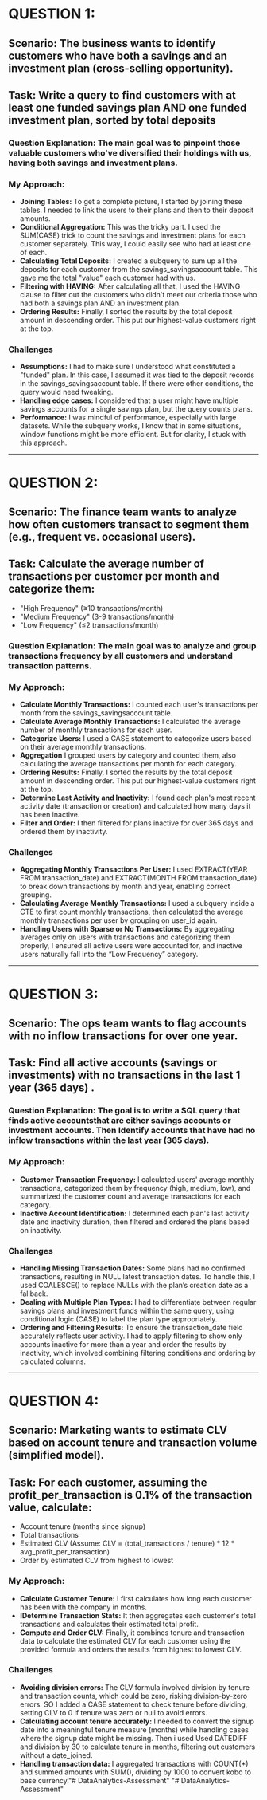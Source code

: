 # QUESTION 1:
## Scenario: The business wants to identify customers who have both a savings and an investment plan (cross-selling opportunity).
## Task: Write a query to find customers with at least one funded savings plan AND one funded investment plan, sorted by total deposits
### Question Explanation: The main goal was to pinpoint those valuable customers who've diversified their holdings with us, having both savings and investment plans.

### My Approach:
- **Joining Tables:** To get a complete picture, I started by joining these tables. I needed to link the users to their plans and then to their deposit amounts.
- **Conditional Aggregation:** This was the tricky part. I used the SUM(CASE) trick to count the savings and investment plans for each customer separately. This way, I could easily see who had at least one of each.
- **Calculating Total Deposits:** I created a subquery to sum up all the deposits for each customer from the savings_savingsaccount table. This gave me the total "value" each customer had with us.
- **Filtering with HAVING:** After calculating all that, I used the HAVING clause to filter out the customers who didn't meet our criteria those who had both a savings plan AND an investment plan.
- **Ordering Results:** Finally, I sorted the results by the total deposit amount in descending order. This put our highest-value customers right at the top.

### Challenges
- **Assumptions:** I had to make sure I understood what constituted a "funded" plan. In this case, I assumed it was tied to the deposit records in the savings_savingsaccount table. If there were other conditions, the query would need tweaking.
- **Handling edge cases:** I considered that a user might have multiple savings accounts for a single savings plan, but the query counts plans.
- **Performance:** I was mindful of performance, especially with large datasets. While the subquery works, I know that in some situations, window functions might be more efficient. But for clarity, I stuck with this approach.

--- 

# QUESTION 2:
## Scenario: The finance team wants to analyze how often customers transact to segment them (e.g., frequent vs. occasional users).
## Task:  Calculate the average number of transactions per customer per month and categorize them:
- "High Frequency" (≥10 transactions/month)
- "Medium Frequency" (3-9 transactions/month)
- "Low Frequency" (≤2 transactions/month)

### Question Explanation: The main goal was to analyze and group transactions frequency by all customers and understand transaction patterns.

### My Approach:

- **Calculate Monthly Transactions:**  I counted each user's transactions per month from the savings_savingsaccount table.
- **Calculate Average Monthly Transactions:** I calculated the average number of monthly transactions for each user. 
- **Categorize Users:** I used a CASE statement to categorize users based on their average monthly transactions.
- **Aggregation** I grouped users by category and counted them, also calculating the average transactions per month for each category.
- **Ordering Results:** Finally, I sorted the results by the total deposit amount in descending order. This put our highest-value customers right at the top.
- **Determine Last Activity and Inactivity:** I found each plan's most recent activity date (transaction or creation) and calculated how many days it has been inactive.
- **Filter and Order:** I then filtered for plans inactive for over 365 days and ordered them by inactivity.

### Challenges
- **Aggregating Monthly Transactions Per User:** I used EXTRACT(YEAR FROM transaction_date) and EXTRACT(MONTH FROM transaction_date) to break down transactions by month and year, enabling correct grouping.
- **Calculating Average Monthly Transactions:** I used a subquery inside a CTE to first count monthly transactions, then calculated the average monthly transactions per user by grouping on user_id again.
- **Handling Users with Sparse or No Transactions:** By aggregating averages only on users with transactions and categorizing them properly, I ensured all active users were accounted for, and inactive users naturally fall into the “Low Frequency” category.

---

# QUESTION 3:
## Scenario: The ops team wants to flag accounts with no inflow transactions for over one year.
## Task: Find all active accounts (savings or investments) with no transactions in the last 1 year (365 days) .
### Question Explanation: The goal is to write a SQL query that finds active accountsthat are either savings accounts or investment accounts. Then Identify accounts that have had no inflow transactions within the last year (365 days). 

### My Approach:

- **Customer Transaction Frequency:**  I calculated users' average monthly transactions, categorized them by frequency (high, medium, low), and summarized the customer count and average transactions for each category.
- **Inactive Account Identification:**  I determined each plan's last activity date and inactivity duration, then filtered and ordered the plans based on inactivity. 

### Challenges

- **Handling Missing Transaction Dates:** Some plans had no confirmed transactions, resulting in NULL latest transaction dates. To handle this, I used COALESCE() to replace NULLs with the plan’s creation date as a fallback.
- **Dealing with Multiple Plan Types:** I had to differentiate between regular savings plans and investment funds within the same query, using conditional logic (CASE) to label the plan type appropriately.
- **Ordering and Filtering Results:** To ensure the transaction_date field accurately reflects user activity. I had to apply filtering to show only accounts inactive for more than a year and order the results by inactivity, which involved combining filtering conditions and ordering by calculated columns.

--- 

# QUESTION 4:
## Scenario:  Marketing wants to estimate CLV based on account tenure and transaction volume (simplified model).
## Task: For each customer, assuming the profit_per_transaction is 0.1% of the transaction value, calculate:
- Account tenure (months since signup)
- Total transactions
- Estimated CLV (Assume: CLV = (total_transactions / tenure) * 12 * avg_profit_per_transaction)
- Order by estimated CLV from highest to lowest

### My Approach:

- **Calculate Customer Tenure:**  I first calculates how long each customer has been with the company in months.
- **IDetermine Transaction Stats:**  It then aggregates each customer's total transactions and calculates their estimated total profit.
- **Compute and Order CLV:** Finally, it combines tenure and transaction data to calculate the estimated CLV for each customer using the provided formula and orders the results from highest to lowest CLV.

### Challenges

- **Avoiding division errors:** The CLV formula involved division by tenure and transaction counts, which could be zero, risking division-by-zero errors. SO I added a CASE statement to check tenure before dividing, setting CLV to 0 if tenure was zero or null to avoid errors.
- **Calculating account tenure accurately:** I needed to convert the signup date into a meaningful tenure measure (months) while handling cases where the signup date might be missing. Then i used Used DATEDIFF and division by 30 to calculate tenure in months, filtering out customers without a date_joined.
- **Handling transaction data:** I aggregated transactions with COUNT(*) and summed amounts with SUM(), dividing by 1000 to convert kobo to base currency."# DataAnalytics-Assessment" 
"# DataAnalytics-Assessment" 
